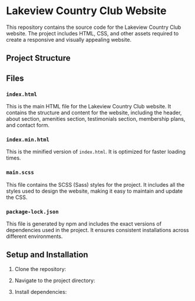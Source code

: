 # Lakeview Country Club Website

This repository contains the source code for the Lakeview Country Club website. The project includes HTML, CSS, and other assets required to create a responsive and visually appealing website.

## Project Structure


## Files

### `index.html`

This is the main HTML file for the Lakeview Country Club website. It contains the structure and content for the website, including the header, about section, amenities section, testimonials section, membership plans, and contact form.

### `index.min.html`

This is the minified version of `index.html`. It is optimized for faster loading times.

### `main.scss`

This file contains the SCSS (Sass) styles for the project. It includes all the styles used to design the website, making it easy to maintain and update the CSS.

### `package-lock.json`

This file is generated by npm and includes the exact versions of dependencies used in the project. It ensures consistent installations across different environments.

## Setup and Installation

1. Clone the repository:
2. Navigate to the project directory:

3. Install dependencies:

